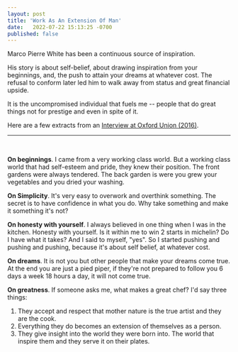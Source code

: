 ```yaml
---
layout: post
title: 'Work As An Extension Of Man'
date:   2022-07-22 15:13:25 -0700
published: false
---
```


Marco Pierre White has been a continuous source of inspiration. 

His story is about self-belief, about drawing inspiration from your beginnings, and, the push to attain your dreams at whatever cost. The refusal to conform later led him to walk away from status and great financial upside.

It is the uncompromised individual that fuels me -- people that do great things not for prestige and even in spite of it.

Here are a few extracts from an [Interview at Oxford Union (2016)](https://www.youtube.com/watch?v=U-xCIstDBaI).

------ 

&nbsp;  

**On beginnings**. I came from a very working class world. 
But a working class world that had self-esteem and pride, they knew their position. 
The front gardens were always tendered. The back garden is were you grew your vegetables and you dried your washing.

**On Simplicity**. It's very easy to overwork and overthink something. 
The secret is to have confidence in what you do.
Why take something and make it something it's not?

**On honesty with yourself**. I always believed in one thing when I was in the kitchen. Honesty with yourself. Is it within me to win 2 starts in michelin? Do I have what it takes? And I said to myself, "yes". So I started pushing and pushing and pushing, because it's about self belief, at whatever cost. 

**On dreams**. It is not you but other people that make your dreams come true.
At the end you are just a pied piper, if they're not prepared to follow you 6 days a week 18 hours a day, it will not come true.

**On greatness**.
If someone asks me, what makes a great chef? I'd say three things:
1. They accept and respect that mother nature is the true artist and they are the cook.
2. Everything they do becomes an extension of themselves as a person.
3. They give insight into the world they were born into. The world that inspire them and they serve it on their plates.
